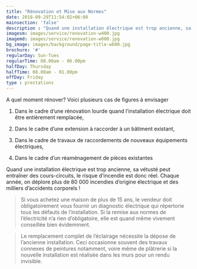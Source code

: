 ```yaml
---
title: "Rénovation et Mise aux Normes"
date: 2018-09-29T11:54:02+06:00
mainsection: 'false'
description : "Quand une installation électrique est trop ancienne, sa vétusté peut entraîner des cours-circuits, le risque d’incendie est donc réel. Chaque année, on déplore plus de 80 000 incendies d’origine électrique et des milliers d’accidents corporels !"
imagesm: images/service/renovation-w400.jpg
imagemd: images/service/renovation-w800.jpg
bg_image: images/background/page-title-w600.jpg
brochure: '#'
regularDay: Sun-Tues
regularTime: 08.00am - 06.00pm
halfDay: Thursday
halfTime: 08.00am - 01.00pm
offDay: Friday
type : prestations
---
```


A quel moment rénover?
Voici plusieurs cas de figures à envisager<!--more-->

1. Dans le cadre d’une rénovation lourde quand l’installation électrique doit être entièrement remplacée,

2. Dans le cadre d’une extension à raccorder à un bâtiment existant,

3. Dans le cadre de travaux de raccordements de nouveaux équipements électriques,

4. Dans le cadre d’un réaménagement de pièces existantes



Quand une installation électrique est trop ancienne, sa vétusté peut entraîner des cours-circuits, le risque d’incendie est donc réel. Chaque année, on déplore plus de 80 000 incendies d’origine électrique et des milliers d’accidents corporels !

> Si vous achetez une maison de plus de 15 ans, le vendeur doit obligatoirement vous fournir un diagnostic électrique qui répertorie tous les défauts de l’installation. Si la remise aux normes de l’électricité n’a rien d’obligatoire, elle est quand même vivement conseillée bien évidemment.

> Le remplacement complet de l’éclairage nécessite la dépose de l’ancienne installation. Ceci occasionne souvent des travaux connexes de peintures notamment, voire même de plâtrerie si la nouvelle installation est réalisée dans les murs pour un rendu invisible.

